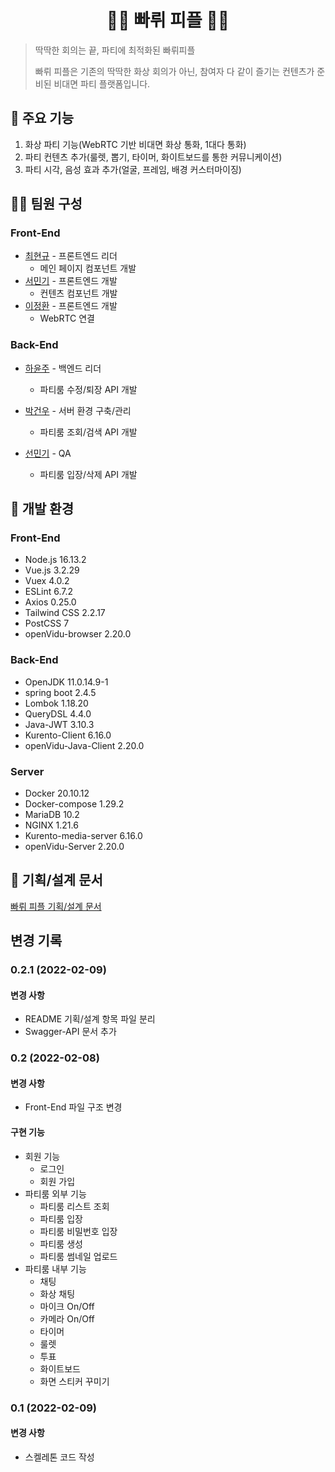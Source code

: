 <h1 align="center">🎉🎉 빠뤼 피플 🎉🎉</h1>

> 딱딱한 회의는 끝, 파티에 최적화된 빠뤼피플
>
> 빠뤼 피플은 기존의 딱딱한 화상 회의가 아닌, 참여자 다 같이 즐기는 컨텐츠가 준비된 비대면 파티 플랫폼입니다.

## 📌 주요 기능
1. 화상 파티 기능(WebRTC 기반 비대면 화상 통화, 1대다 통화)
2. 파티 컨텐츠 추가(룰렛, 뽑기, 타이머, 화이트보드를 통한 커뮤니케이션)
3. 파티 시각, 음성 효과 추가(얼굴, 프레임, 배경 커스터마이징)



## 👩‍💻 팀원 구성

### Front-End

* [최현규](https://lab.ssafy.com/choifrance) - 프론트엔드 리더
  * 메인 페이지 컴포넌트 개발
* [서민기](https://lab.ssafy.com/zcvn12345) - 프론트엔드 개발
  * 컨텐츠 컴포넌트 개발
* [이정환](https://lab.ssafy.com/ready2start) - 프론트엔드 개발
  * WebRTC 연결

### Back-End

* [하윤주](https://lab.ssafy.com/hayj04) - 백엔드 리더
  * 파티룸 수정/퇴장 API 개발
  
* [박건우](https://lab.ssafy.com/hggygw77) - 서버 환경 구축/관리
  * 파티룸 조회/검색 API 개발
  
* [선민기](https://lab.ssafy.com/suns1502) - QA
  * 파티룸 입장/삭제 API 개발
  
  

## 🌱 개발 환경

### Front-End

* Node.js 16.13.2
* Vue.js 3.2.29
* Vuex 4.0.2
* ESLint 6.7.2
* Axios 0.25.0
* Tailwind CSS 2.2.17
* PostCSS 7
* openVidu-browser 2.20.0

### Back-End

* OpenJDK 11.0.14.9-1
* spring boot 2.4.5
* Lombok 1.18.20
* QueryDSL 4.4.0
* Java-JWT 3.10.3
* Kurento-Client 6.16.0
* openVidu-Java-Client 2.20.0

### Server

* Docker 20.10.12
* Docker-compose 1.29.2
* MariaDB 10.2
* NGINX 1.21.6
* Kurento-media-server 6.16.0
* openVidu-Server  2.20.0



## 📝 기획/설계 문서

[빠뤼 피플 기획/설계 문서](./result/README.md)



## 변경 기록

### 0.2.1 (2022-02-09)

#### 변경 사항

* README 기획/설계 항목 파일 분리
* Swagger-API 문서 추가



### 0.2 (2022-02-08)

#### 변경 사항

* Front-End 파일 구조 변경

#### 구현 기능

* 회원 기능
  * 로그인
  * 회원 가입
* 파티룸 외부 기능
  * 파티룸 리스트 조회
  * 파티룸 입장
  * 파티룸 비밀번호 입장
  * 파티룸 생성
  * 파티룸 썸네일 업로드
* 파티룸 내부 기능 
  * 채팅
  * 화상 채팅
  * 마이크 On/Off
  * 카메라 On/Off
  * 타이머
  * 룰렛
  * 투표
  * 화이트보드
  * 화면 스티커 꾸미기



### 0.1 (2022-02-09)

#### 변경 사항

* 스켈레톤 코드 작성

